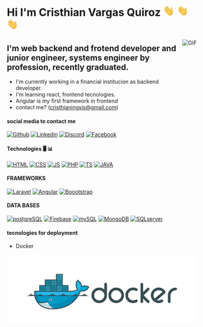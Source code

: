 # Hi I'm Cristhian Vargas Quiroz <img width="30px" src="https://github.com/SatYu26/SatYu26/raw/master/Assets/Hi.gif" /> <img width="30px" src="https://github.com/SatYu26/SatYu26/raw/master/Assets/Hi.gif" /> <img width="30px" src="https://github.com/SatYu26/SatYu26/raw/master/Assets/Hi.gif" />


<a align="right" title="Music? 🎧" href="https://www.youtube.com/watch?v=34Na4j8AVgA" target="_blank">
  <img align="right" alt="GIF" height="160px" src="https://64.media.tumblr.com/tumblr_ls4d3w5Jx61qazhhpo1_400.gifv" />
</a>

## I'm web backend and frotend developer and junior engineer, systems engineer by profession, recently graduated.

- I'm currently working in a financial institucion as backend developer.
- I'm learning react, frontend tecnologies.
- Angular is my first framework in frontend
- contact me? (cristhianingsis@gmail.com)

#### social media to contact me

[![Github](https://img.shields.io/badge/Github-FFFFFF?style=for-the-badge&logo=github&color=grey)](https://github.com/CrissVargasUAGRM)
[![Linkedin](https://img.shields.io/badge/Linkedin-0077B5?style=for-the-badge&logo=linkedin&logoColor=white)](https://www.linkedin.com/in/cristhian-vargas-quiroz-309574210/)
[![Discord](https://img.shields.io/badge/Discord-7289DA?style=for-the-badge&logo=discord&logoColor=white)](https://discord.gg/NMvXJpxg)
[![Facebook](https://img.shields.io/badge/Facebook-7289DA?style=for-the-badge&logo=facebook&logoColor=white)](https://www.facebook.com/superbreakdance)

#### Technologies 🖥️ 📊

[![HTML](https://img.shields.io/badge/HTML5-E34F26?style=for-the-badge&logo=html5&logoColor=white)](https://devdocs.io/html/)
[![CSS](https://img.shields.io/badge/CSS3-1572B6?style=for-the-badge&logo=css3&logoColor=white)](https://devdocs.io/css/)
[![JS](https://img.shields.io/badge/JavaScript-F7DF1E?style=for-the-badge&logo=javascript&logoColor=black)](https://devdocs.io/javascript/)
[![PHP](https://img.shields.io/badge/PHP-777BB4?style=for-the-badge&logo=php&logoColor=white)](https://www.php.net)
[![TS](https://img.shields.io/badge/TypeScript-007ACC?style=for-the-badge&logo=typescript&logoColor=white)](https://devdocs.io/typescript/)
[![JAVA](https://img.shields.io/badge/Java-ED8B00?style=for-the-badge&logo=java&logoColor=white)](https://www.java.com/en/)

#### FRAMEWORKS

[![Laravel](https://img.shields.io/badge/Laravel-FF2D20?style=for-the-badge&logo=laravel&logoColor=white)](https://laravel.com)
[![Angular](https://img.shields.io/badge/-angular-61DAFB?logo=angular&style=for-the-badge&color=red)](https://angular.io)
[![Boootstrap](https://img.shields.io/badge/Bootstrap-563D7C?style=for-the-badge&logo=bootstrap&logoColor=white)](https://getbootstrap.com)


#### DATA BASES

[![postgreSQL](https://img.shields.io/badge/PostgreSQL-316192?style=for-the-badge&logo=postgresql&logoColor=white)](https://www.postgresql.org)
[![Firebase](https://img.shields.io/badge/-firebase-61DAFB?logo=firebase&style=for-the-badge&color=grey)](https://firebase.google.com)
[![mySQL](https://img.shields.io/badge/MySQL-0077B5?style=for-the-badge&logo=mysql&logoColor=white)](https://www.mysql.com)
[![MongoDB](https://img.shields.io/badge/-mongodb-61DAFB?logo=mongodb&style=for-the-badge&color=white)](https://www.mongodb.com)
[![SQLserver](https://img.shields.io/badge/SQLserver-0077B5?style=for-the-badge&logo=sqlserver&logoColor=blue)](https://docs.microsoft.com/en-us/sql/sql-server/?view=sql-server-ver15)

#### tecnologies for deployment
- Docker
<img src="https://raw.githubusercontent.com/lalkrishnak/Docker-Hub/master/images/Docker_Logo.JPG" alt="docker logo">
